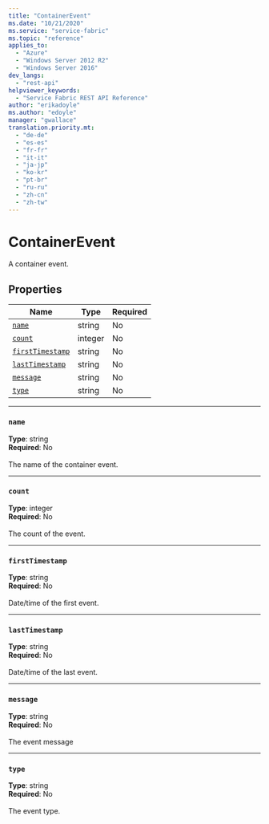 ```yaml
---
title: "ContainerEvent"
ms.date: "10/21/2020"
ms.service: "service-fabric"
ms.topic: "reference"
applies_to: 
  - "Azure"
  - "Windows Server 2012 R2"
  - "Windows Server 2016"
dev_langs: 
  - "rest-api"
helpviewer_keywords: 
  - "Service Fabric REST API Reference"
author: "erikadoyle"
ms.author: "edoyle"
manager: "gwallace"
translation.priority.mt: 
  - "de-de"
  - "es-es"
  - "fr-fr"
  - "it-it"
  - "ja-jp"
  - "ko-kr"
  - "pt-br"
  - "ru-ru"
  - "zh-cn"
  - "zh-tw"
---
```

# ContainerEvent

A container event.

## Properties
| Name | Type | Required |
| --- | --- | --- |
| [`name`](#name) | string | No |
| [`count`](#count) | integer | No |
| [`firstTimestamp`](#firsttimestamp) | string | No |
| [`lastTimestamp`](#lasttimestamp) | string | No |
| [`message`](#message) | string | No |
| [`type`](#type) | string | No |

____
### `name`
__Type__: string <br/>
__Required__: No<br/>
<br/>
The name of the container event.

____
### `count`
__Type__: integer <br/>
__Required__: No<br/>
<br/>
The count of the event.

____
### `firstTimestamp`
__Type__: string <br/>
__Required__: No<br/>
<br/>
Date/time of the first event.

____
### `lastTimestamp`
__Type__: string <br/>
__Required__: No<br/>
<br/>
Date/time of the last event.

____
### `message`
__Type__: string <br/>
__Required__: No<br/>
<br/>
The event message

____
### `type`
__Type__: string <br/>
__Required__: No<br/>
<br/>
The event type.
